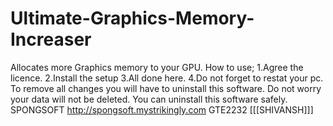 # Ultimate-Graphics-Memory-Increaser
Allocates more Graphics memory to your GPU.
How to use;
1.Agree the licence.
2.Install the setup
3.All done here.
4.Do not forget to restat your pc.
To remove all changes you will
have to uninstall this software.
Do not worry your data will not be 
deleted.
You can uninstall this software safely.
SPONGSOFT
http://spongsoft.mystrikingly.com
GTE2232
[[[SHIVANSH]]]
